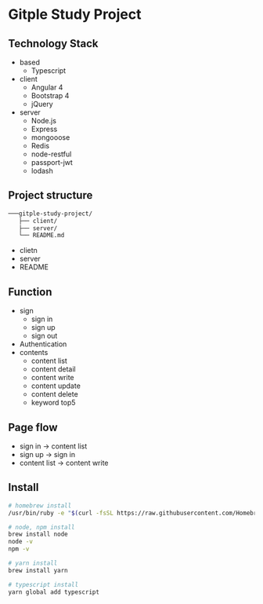 # Gitple Study Project

## Technology Stack
 - based
   - Typescript
 - client
   - Angular 4
   - Bootstrap 4
   - jQuery
 - server
   - Node.js
   - Express
   - mongooose
   - Redis
   - node-restful
   - passport-jwt
   - lodash

## Project structure
```bash
───gitple-study-project/
   ├── client/
   ├── server/
   └── README.md
```
 - clietn
 - server
 - README

## Function
 - sign
   - sign in
   - sign up
   - sign out
 - Authentication
 - contents
   - content list
   - content detail
   - content write
   - content update
   - content delete
   - keyword top5

## Page flow
- sign in -> content list
- sign up -> sign in
- content list -> content write

## Install
```bash
# homebrew install
/usr/bin/ruby -e "$(curl -fsSL https://raw.githubusercontent.com/Homebrew/install/master/install)"

# node, npm install
brew install node
node -v
npm -v

# yarn install
brew install yarn

# typescript install
yarn global add typescript
```

